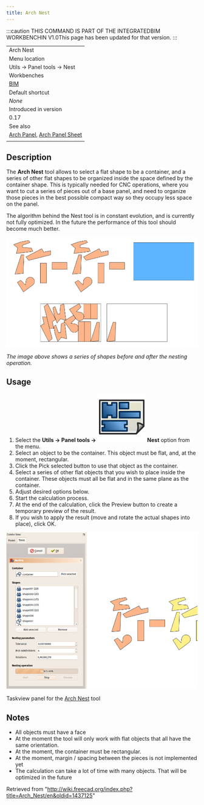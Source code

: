 ```yaml
---
title: Arch Nest
---
```


:::caution
THIS COMMAND IS PART OF THE INTEGRATEDBIM WORKBENCHIN V1.0This page has been updated for that version.
:::

|                                                                                                  |
| ------------------------------------------------------------------------------------------------ |
| Arch Nest                                                                                        |
| Menu location                                                                                    |
| Utils → Panel tools → Nest                                                                       |
| Workbenches                                                                                      |
| [BIM](/BIM_Workbench "BIM Workbench")                                                            |
| Default shortcut                                                                                 |
| _None_                                                                                           |
| Introduced in version                                                                            |
| 0.17                                                                                             |
| See also                                                                                         |
| [Arch Panel](/Arch_Panel "Arch Panel"), [Arch Panel Sheet](/Arch_Panel_Sheet "Arch Panel Sheet") |
|                                                                                                  |

## Description

The **Arch Nest** tool allows to select a flat shape to be a container, and a series of other flat shapes to be organized inside the space defined by the container shape. This is typically needed for CNC operations, where you want to cut a series of pieces out of a base panel, and need to organize those pieces in the best possible compact way so they occupy less space on the panel.

The algorithm behind the Nest tool is in constant evolution, and is currently not fully optimized. In the future the performance of this tool should become much better.

![](/src/assets/images/Arch_Nest_example.jpg)

_The image above shows a series of shapes before and after the nesting operation._

## Usage

1. Select the **Utils → Panel tools → ![](/src/assets/images/Arch_Nest.svg) Nest** option from the menu.
2. Select an object to be the container. This object must be flat, and, at the moment, rectangular.
3. Click the Pick selected button to use that object as the container.
4. Select a series of other flat objects that you wish to place inside the container. These objects must all be flat and in the same plane as the container.
5. Adjust desired options below.
6. Start the calculation process.
7. At the end of the calculation, click the Preview button to create a temporary preview of the result.
8. If you wish to apply the result (move and rotate the actual shapes into place), click OK.

![](/src/assets/images/Arch_Nest_panel.jpg)

Taskview panel for the [Arch Nest](/Arch_Nest "Arch Nest") tool

## Notes

- All objects must have a face
- At the moment the tool will only work with flat objects that all have the same orientation.
- At the moment, the container must be rectangular.
- At the moment, margin / spacing between the pieces is not implemented yet
- The calculation can take a lot of time with many objects. That will be optimized in the future

Retrieved from "<http://wiki.freecad.org/index.php?title=Arch_Nest/en&oldid=1437125>"
